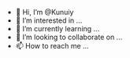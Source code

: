 - 👋 Hi, I’m @Kunuiy
- 👀 I’m interested in ...
- 🌱 I’m currently learning ...
- 💞️ I’m looking to collaborate on ...
- 📫 How to reach me ...

<!---
Kunuiy/Kunuiy is a ✨ special ✨ repository because its `README.md` (this file) appears on your GitHub profile.
You can click the Preview link to take a look at your changes.
--->
